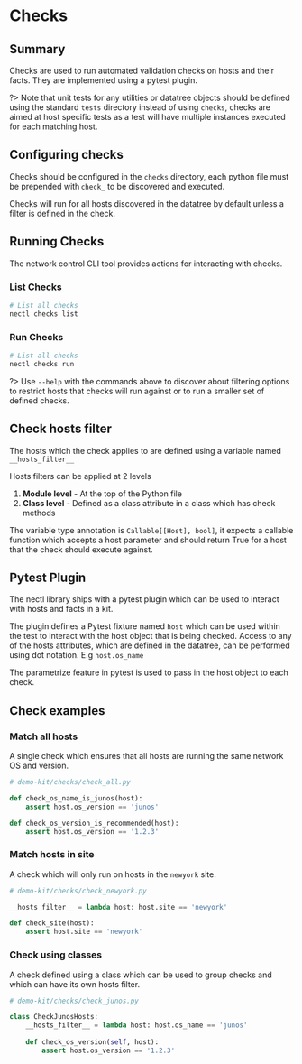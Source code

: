 <!--
 Copyright (C) 2025 Adam Kirchberger

 This file is part of Nectl.

 Nectl is free software: you can redistribute it and/or modify
 it under the terms of the GNU General Public License as published by
 the Free Software Foundation, either version 3 of the License, or
 (at your option) any later version.

 Nectl is distributed in the hope that it will be useful,
 but WITHOUT ANY WARRANTY; without even the implied warranty of
 MERCHANTABILITY or FITNESS FOR A PARTICULAR PURPOSE.  See the
 GNU General Public License for more details.

 You should have received a copy of the GNU General Public License
 along with Nectl.  If not, see <http://www.gnu.org/licenses/>.
-->

# Checks

## Summary

Checks are used to run automated validation checks on hosts and their facts. They are implemented using a pytest plugin.

?> Note that unit tests for any utilities or datatree objects should be defined using the standard `tests`⁠ directory instead of using ⁠`checks`⁠, checks are aimed at host specific tests as a test will have multiple instances executed for each matching host.

## Configuring checks

Checks should be configured in the `checks`⁠ directory, each python file must be prepended with⁠ `check_` to be discovered and executed.

Checks will run for all hosts discovered in the datatree by default unless a filter is defined in the check.

## Running Checks

The network control CLI tool provides actions for interacting with checks.

### List Checks

```bash
# List all checks
nectl checks list
```

### Run Checks

```bash
# List all checks
nectl checks run
```

?> Use `--help` with the commands above to discover about filtering options to restrict hosts that checks will run against or to run a smaller set of defined checks.

## Check hosts filter

The hosts which the check applies to are defined using a variable named `__hosts_filter__`

Hosts filters can be applied at 2 levels

1. **⁠Module level** - At the top of the Python file
2. **⁠Class level** - Defined as a class attribute in a class which has check methods

The variable type annotation is `Callable[[Host], bool]`⁠, it expects a callable function which accepts a host parameter and should return True for a host that the check should execute against.

## Pytest Plugin

The nectl library ships with a pytest plugin which can be used to interact with hosts and facts in a kit.

The plugin defines a Pytest fixture named `host` which can be used within the test to interact with the host object that is being checked. Access to any of the hosts attributes, which are defined in the datatree, can be performed using dot notation. E.g `host.os_name`

The parametrize feature in pytest is used to pass in the host object to each check.

## Check examples

### Match all hosts

A single check which ensures that all hosts are running the same network OS and version.

```python
# demo-kit/checks/check_all.py

def check_os_name_is_junos(host):
    assert host.os_version == 'junos'

def check_os_version_is_recommended(host):
    assert host.os_version == '1.2.3'
```

### Match hosts in site

A check which will only run on hosts in the `newyork` site.

```python
# demo-kit/checks/check_newyork.py

__hosts_filter__ = lambda host: host.site == 'newyork'

def check_site(host):
    assert host.site == 'newyork'
```

### Check using classes

A check defined using a class which can be used to group checks and which can have its own hosts filter.

```python
# demo-kit/checks/check_junos.py

class CheckJunosHosts:
    __hosts_filter__ = lambda host: host.os_name == 'junos'
    
    def check_os_version(self, host):
        assert host.os_version == '1.2.3'
```
